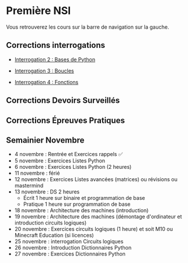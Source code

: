 # Première NSI

Vous retrouverez les cours sur la barre de navigation sur la gauche.

## Corrections interrogations

- [Interrogation 2 : Bases de Python](./Corrections/trimestre_1/correction_interro_2.md)  

- [Interrogation 3 : Boucles](./Corrections/trimestre_1/correction_interro_3.md)  

- [Interrogation 4 : Fonctions](./Corrections/trimestre_1/correction_interro_4.md)

## Corrections Devoirs Surveillés

## Corrections Épreuves Pratiques

## Semainier Novembre

- 4 novembre : Rentrée et Exercices rappels ✅
- 5 novembre : Exercices Listes Python
- 6 novembre : Exercices Listes Python (2 heures)
- 11 novembre : férié
- 12 novembre : Exercices Listes avancées (matrices) ou révisions ou mastermind
- 13 novembre : DS 2 heures
  - Écrit 1 heure sur binaire et programmation de base
  - Pratique 1 heure sur programmation de base
- 18 novembre : Architecture des machines (introduction)
- 19 novembre : Architecture des machines (démontage d'ordinateur et introduction circuits logiques)
- 20 novembre : Exercices circuits logiques (1 heure) et soit M10 ou Minecraft Education (si licences)
- 25 novembre : interrogation Circuits logiques
- 26 novembre : Introduction Dictionnaires Python
- 27 novembre : Exercices Dictionnaires Python
